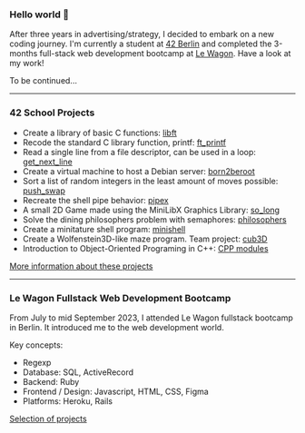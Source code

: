 ### Hello world 👋

<!--
**mdarbois/mdarbois** is a ✨ _special_ ✨ repository because its `README.md` (this file) appears on your GitHub profile.

Here are some ideas to get you started:

- 🔭 I’m currently working on ...
- 🌱 I’m currently learning ...
- 👯 I’m looking to collaborate on ...
- 🤔 I’m looking for help with ...
- 💬 Ask me about ...
- 📫 How to reach me: ...
- 😄 Pronouns: ...
- ⚡ Fun fact: ...
-->
After three years in advertising/strategy, I decided to embark on a new coding journey. I'm currently a student at [42 Berlin](https://42berlin.de) and completed the 3-months full-stack web development bootcamp at [Le Wagon](https://www.lewagon.com/berlin/web-development-course). Have a look at my work!

To be continued...

-----

### 42 School Projects

- Create a library of basic C functions: [libft](https://github.com/mdarbois/42/tree/main/0.0%20Libft)
- Recode the standard C library function, printf: [ft_printf](https://github.com/mdarbois/42/tree/main/1.0%20Ft_printf)
- Read a single line from a file descriptor, can be used in a loop: [get_next_line](https://github.com/mdarbois/42/tree/main/1.1%20Get_next_line)
- Create a virtual machine to host a Debian server: [born2beroot](https://github.com/mdarbois/42/tree/main/1.2%20Born2beroot)
- Sort a list of random integers in the least amount of moves possible: [push_swap](https://github.com/mdarbois/42/tree/main/2.0%20Push_swap)
- Recreate the shell pipe behavior: [pipex](https://github.com/mdarbois/42/tree/main/2.1%20Pipex)
- A small 2D Game made using the MiniLibX Graphics Library: [so_long](https://github.com/mdarbois/42/tree/main/2.2%20So_long)
- Solve the dining philosophers problem with semaphores: [philosophers](https://github.com/mdarbois/42/tree/main/3.0%20Philosophers)
- Create a minitature shell program: [minishell](https://github.com/mdarbois/42/tree/main/3.1%20Minishell)
- Create a Wolfenstein3D-like maze program. Team project: [cub3D](https://github.com/mdarbois/42/tree/main/4.1%20Cub3D)
- Introduction to Object-Oriented Programing in C++: [CPP modules](https://github.com/mdarbois/42/tree/main/4.0%20CPP%20Modules)

[More information about these projects](https://github.com/mdarbois/42)

-----

### Le Wagon Fullstack Web Development Bootcamp

From July to mid September 2023, I attended Le Wagon fullstack bootcamp in Berlin. It introduced me to the web development world.

Key concepts:
- Regexp
- Database: SQL, ActiveRecord
- Backend: Ruby
- Frontend / Design: Javascript, HTML, CSS, Figma
- Platforms: Heroku, Rails

[Selection of projects](https://github.com/mdarbois/LeWagon-fullstack)
